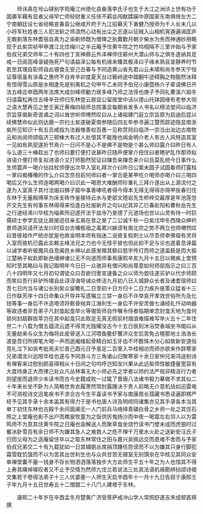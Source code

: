 <!-- { "loadSidebar": true } -->
　　师讳真在号山铎别字筠庵江州德化县桑落李氏子也生于大江之洲浒上世有功于国袭军藉有显者父母早亡师轻财重义任侠不羁会闯献蹂躏中原国家东南俱倚左方二宁南朝廷设七省经略宣春袁公继咸开府于九江招募天下勇健乃授师为千人长未几以小将军杜姓者三人犯法斩之师凛然心动有出尘之志遂以征贼入山相机宵遁遍谒匡庐无敢剃落东林耆宿自真为之染剃师既为僧俾之执爨数月朝夕柴水为务而神通妙用略现于此矣崇祯甲申渡江北住梅川之半云庵予住黄牛院之竹坞相隔不三里许始与予家伯叔兄弟交师年二十有四也丁亥神鼎云外泽禅师住蕲州大潜山师与之俱冬遂纳具足戒一日阅高峰录疑拖死尸句请益泽公每有机缘未臻其极泽曰子缘未熟且宣静养时节若至其理自彰师自此寝食无安己丑春与予同造黄山省先君山云未啸和尚冬参天宁恒证尊宿虽有涂毒之惠终不自肯辛卯度夏天台过箬岭途中踏翻牛迹碍胸之物豁然冰释有悟得雪山原是水相逢先是别离机之句甲午乙未同予伯兄小康暨杨介子辈请佛日开法五峰迄申酉两年法席大成剑峰师勷力居多峰乃师之法侄也庚子予同礼曹溪六祖冬归请霜松再住五峰辛丑师归东林登云居显公留居堂中诘以德山托钵因缘有老参大彻之语大慧再见之誉壬寅迁黄梅四祖师总院事显每期省发多人书名以榜法堂间以临济宗旨穿凿新奇诡谲之词以耸世听师喟然叹曰从上诸祖建门庭立宗旨原为启迪后昆以续佛慧命似此则达磨一宗扫土矣遂破夏南参随后四五年参寻遍江楚而踪迹隐显南浙矣所见知识十有五员咸指为法器惟善权百愚一见称赏则曰临济一宗当出汝边古南牧云和尚阅师颂临济三顿棒大有过人处恨其不能挽也闻金明介老人有古人风特造其室一见如有夙契遂折节焉介一日问不是心不是佛不是物是个甚么师曰露介曰昨日有人与么道三十棒趁出了也师曰要打便打说甚昨日随声便掌介扭住曰者瞎驴乱作那师拟进语介便打师复拟进语介又打师豁然契证曰赚吾来赚吾来介曰且莫乱统今日事作么生师震声一喝介拈拄杖师便出次早入室礼拜次介曰昨日公案未圆子试圆看师打露柱一掌曰痴椿椿的作么介曰怎奈目前何师曰者一掌合是某甲吃介喝师亦喝介曰三喝四喝后又作么生师连喝两喝介曰识此一喝恩大难酬师珍重礼三拜介遂出从上源流付之遂为入室真子其付法偈曰狮子窟中事善哮吼者得今得本无得无得得亦得甲辰春归住东林于无量殿缚草为床支砖作釜接待云水与吏部文镫岩先生桥梓交最厚是年池莲忽开文先生有何事东林得得来恰逢白社报新开之句以纪其异乙巳春赴阳和曹秋岳先生之行道经浠川华桂为缁素所迎遂开法于兹寺乃旻德了元道场也世以山灵有待一时巨儒硕士参学玄徒比肩接迹目亲玄奥在昔之旻了二公诚千秋一日矣戊申冬西陵众绅衿景师道风请开法龙兴时双台古椿柩祖之毒累兴嫉谤有南北宗之势不两立也师喟然叹曰昔彼祖作严统亦犹是也故金明本师有指迷二说彼复假刺士以尽吾师幸佛祖有灵将入室而彼机已露此实赖主峰法兄之力也今无怪乎彼也但此抑不足与论也遂着息诤篇以诫学者听彼魔风自息阖邑乡绅以此感发赠其额曰慈宇传灯而师之道盖繇是而大振江楚衲子蚁赴即新邑缙绅诸公无不向道而师事焉康熙辛亥九月十五日以微疾上堂预知时至其略曰与我记取明年今日日一众骇异有僧问和尚尊意如何师屈指示之曰三百八十四明年又七月初句谓徒众曰吾欲归里宣速备之众以师为尝往遂买驴以代步师顾而笑曰吾行非驴所堪自此谆谆诲导诫众修洁九月初八日入城辞众长者及诸耆宿师曰吾七日内当与诸公长别矣众留瞻礼二日至初十日方归十二日力疾升座策众猛省十三日作联芳序十四日命集众开导并写遗嘱立三禁一身后不许举哀开孝效世俗所为及化钱等事一身后不许造塔须将骸骨抛弃江海利生一身后不许安灵做七诵经礼忏动响器等故违者非吾弟子凡封龛起龛举火等偈皆师自作嘱令侍者临期单念封龛天地为龛何锁何封超群拔萃岂在其中起龛只此取足无真无假前村烟浪难描难写举火五十二年住世二十八载为僧五蕴流云遮不得灵光独耀没古今十五日辰刻沐浴焚香端坐书偈曰从无量劫来与众生为侮将此皮骨送入江河喂鱼鳖虾蟹济众生饥苦免占檀那地土浩浩长波是吾归所掷笔大喝一声而逝阇维起骨精白如玉牙齿不坏数珠木分心如故新安道俗竞礼泣下如丧考妣焉夫忆昔己酉元日予茧足二百里入华桂相访而师亦欲来作辞寒家兄弟谓龙兴远陪华桂也遂与予同游斗方三角诸山归聚寒家十余日家仲兄渐鸿送别诗有禅客来过慰别颜喜得相从十日间之句呜呼岂知龙兴果从此远矣师性敏捷量宽容有大度持身正大而律己处众凡丛林事无大小师必先之学者以师约法严规非精洁行力者则望崖而退师少未读书而古今史籍成败一过辄了晋唐八法诸书极力摹做不求其似二十年来长坐不卧为人简略世务衣履萧然常肘露踵决于贵人前略无介意机括如迅雷电不可测视诗文迅笔疾书不求合古今生平喜读书予家与南康周长孺藏书悉读遍即楞严经予见其手录十余本盖其有得力于是书也唐人诗及明崆同诸集亦见其手录各本当其单丁初住东林也古殿千余间面阒无一人门前兵马络绎青磷白骨之乡师一处之其住石照之上堂庵也影不出户而樵叟牧童为之饭供厉鬼扬沙而中夜一喝震左右邻人以为雷鸣师不为意其住黄牛院之日庵也衾解送人而聚草龛坐烧竹读书门壁未成而虎狼时过餐冰卧雪百有余日师不为嫌其急人之难救人之危不惮千万里水火赴之送新安汪氏子归而父母为之造庵留住卒以之取东林常住之田与嘉兴吴佩远交而患难不舍而与予家伯叔兄弟交二十有九载犹如一日其辅弼丛席捐顶踵任怨谤而不以为嫌其只身行脚犯霜雪耽饥饿而不以为苦其出世利生也与众共甘苦无寝室无别馔余在华桂见其同众安单禅堂囊不蓄一钱身不存长物洒洒落落独步大方此师生平五十年之为人也惜其不得上寿其痛悼嗟叹者又不止予交情为然师九住兰若说法三处其法语机缘勘辨拈颂诗偈文集若干卷得法弟子十三人优婆塞一人师生天启辛酉年十一月十九日告寂于康熙壬子年九月十五日世寿五十二僧腊二十八门人建塔于东林。

　　康熙二十年岁在辛酉孟冬月楚黄广济受菩萨戒冲山学人常照舒遂吉禾成顿首拜撰
